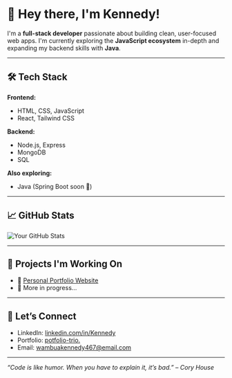 # 👋 Hey there, I'm Kennedy!

I'm a **full-stack developer** passionate about building clean, user-focused web apps. I'm currently exploring the **JavaScript ecosystem** in-depth and expanding my backend skills with **Java**.

---

## 🛠️ Tech Stack
**Frontend:**
- HTML, CSS, JavaScript
- React, Tailwind CSS

**Backend:**
- Node.js, Express
- MongoDB
- SQL 

**Also exploring:**
- Java (Spring Boot soon 🤞)

---

## 📈 GitHub Stats
![Your GitHub Stats](https://github-readme-stats.vercel.app/api?username=Mstr-k&show_icons=true&theme=tokyonight)

---

## 🌱 Projects I'm Working On
<!-- - 🧑‍💻 [Developer Chat App](https://github.com/yourusername/chat-app) -->
- 🧾 [Personal Portfolio Website](https://potfolio-trio.vercel.app/)
- 🧪 More in progress...

---

## 🔗 Let’s Connect
- LinkedIn: [linkedin.com/in/Kennedy](https://www.linkedin.com/in/kennedy-wambua-a01343314)
- Portfolio: [potfolio-trio.](https://potfolio-trio.vercel.app/)
- Email: wambuakennedy467@email.com

---

_“Code is like humor. When you have to explain it, it’s bad.” – Cory House_



